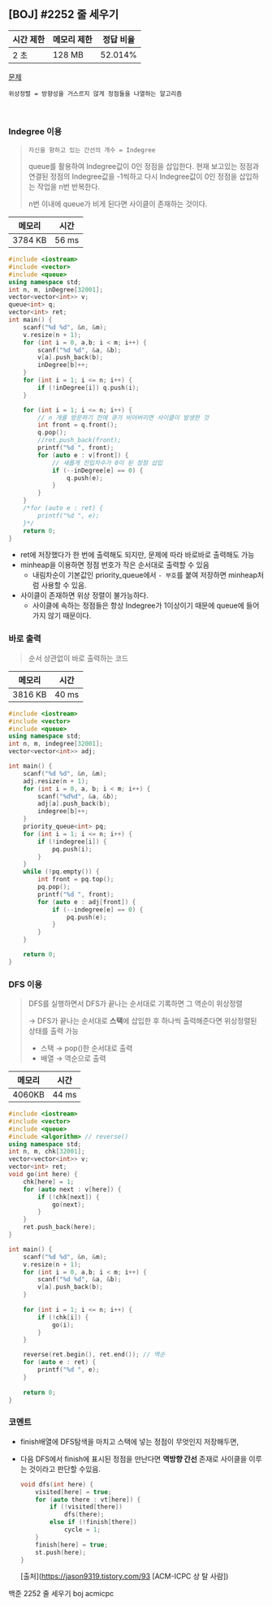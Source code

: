## [BOJ] #2252 줄 세우기

| 시간 제한 | 메모리 제한 | 정답 비율 |
| --------- | ----------- | --------- |
| 2 초      | 128 MB      | 52.014%   |

[문제](https://www.acmicpc.net/problem/2252)

`위상정렬 = 방향성을 거스르지 않게 정점들을 나열하는 알고리즘`

</br>

### Indegree 이용

> `자신을 향하고 있는 간선의 개수 = Indegree` 
>
> queue를 활용하여 Indegree값이 0인 정점을 삽입한다. 
> 현재 보고있는 정점과 연결된 정점의 Indegree값을 -1씩하고 다시 Indegree값이 0인 정점을 삽입하는 작업을 n번 반복한다.
>
> n번 이내에 queue가 비게 된다면 사이클이 존재하는 것이다.

| 메모리  | 시간  |
| ------- | ----- |
| 3784 KB | 56 ms |

```c++
#include <iostream>
#include <vector>
#include <queue>
using namespace std;
int n, m, inDegree[32001];
vector<vector<int>> v;
queue<int> q;
vector<int> ret;
int main() {
	scanf("%d %d", &n, &m);
	v.resize(n + 1);
	for (int i = 0, a,b; i < m; i++) {
		scanf("%d %d", &a, &b);
		v[a].push_back(b);
		inDegree[b]++;
	}
	for (int i = 1; i <= n; i++) {
		if (!inDegree[i]) q.push(i);
	}

	for (int i = 1; i <= n; i++) {
		// n 개를 방문하기 전에 큐가 비어버리면 사이클이 발생한 것
		int front = q.front();
		q.pop();
		//ret.push_back(front);
		printf("%d ", front);
		for (auto e : v[front]) {
			// 새롭게 진입차수가 0이 된 정점 삽입
			if (--inDegree[e] == 0) {
				q.push(e);
			}
		}
	}
	/*for (auto e : ret) {
		printf("%d ", e);
	}*/
	return 0;
}
```

- ret에 저장했다가 한 번에 출력해도 되지만, 문제에 따라 바로바로 출력해도 가능
- minheap을 이용하면 정점 번호가 작은 순서대로 출력할 수 있음
  - 내림차순이 기본값인 priority_queue에서 `- 부호`를 붙여 저장하면 minheap처럼 사용할 수 있음.
- 사이클이 존재하면 위상 정렬이 불가능하다.
  - 사이클에 속하는 정점들은 항상 Indegree가 1이상이기 때문에 queue에 들어가지 않기 때문이다.

### 바로 출력

> 순서 상관없이 바로 출력하는 코드

| 메모리  | 시간  |
| ------- | ----- |
| 3816 KB | 40 ms |

```c++
#include <iostream>
#include <vector>
#include <queue>
using namespace std;
int n, m, indegree[32001];
vector<vector<int>> adj;

int main() {
	scanf("%d %d", &n, &m);
	adj.resize(n + 1);
	for (int i = 0, a, b; i < m; i++) {
		scanf("%d%d", &a, &b);
		adj[a].push_back(b);
		indegree[b]++;
	}
	priority_queue<int> pq;
	for (int i = 1; i <= n; i++) {
		if (!indegree[i]) {
			pq.push(i);
		}
	}
	while (!pq.empty()) {
		int front = pq.top();
		pq.pop();
		printf("%d ", front);
		for (auto e : adj[front]) {
			if (--indegree[e] == 0) {
				pq.push(e);
			}
		}
	}

	return 0;
}
```



### DFS 이용

> DFS를 실행하면서 DFS가 끝나는 순서대로 기록하면 그 역순이 위상정렬
>
> → DFS가 끝나는 순서대로 **스택**에 삽입한 후 하나씩 출력해준다면 위상정렬된 상태를 출력 가능
>
> - 스택 → pop()한 순서대로 출력
> - 배열 → 역순으로 출력

| 메모리 | 시간  |
| ------ | ----- |
| 4060KB | 44 ms |

```c++
#include <iostream>
#include <vector>
#include <queue>
#include <algorithm> // reverse()
using namespace std;
int n, m, chk[32001];
vector<vector<int>> v;
vector<int> ret;
void go(int here) {
	chk[here] = 1;
	for (auto next : v[here]) {
		if (!chk[next]) {
			go(next);
		}
	}
	ret.push_back(here);
}

int main() {
	scanf("%d %d", &n, &m);
	v.resize(n + 1);
	for (int i = 0, a,b; i < m; i++) {
		scanf("%d %d", &a, &b);
		v[a].push_back(b);
	}
	
	for (int i = 1; i <= n; i++) {
		if (!chk[i]) {
			go(i);
		}
	}

	reverse(ret.begin(), ret.end()); // 역순
	for (auto e : ret) {
		printf("%d ", e);
	}
	
	return 0;
}
```



### 코멘트

- finish배열에 DFS탐색을 마치고 스택에 넣는 정점이 무엇인지 저장해두면,

- 다음 DFS에서 finish에 표시된 정점을 만난다면 **역방향 간선** 존재로 사이클을 이루는 것이라고 판단할 수있음.

  ```c++
  void dfs(int here) {
      visited[here] = true;
      for (auto there : vt[here]) {
          if (!visited[there])
              dfs(there);
          else if (!finish[there])
              cycle = 1;
      }
      finish[here] = true;
      st.push(here);
  }
  ```

  [출처](https://jason9319.tistory.com/93 [ACM-ICPC 상 탈 사람])



백준 2252 줄 세우기 boj acmicpc

